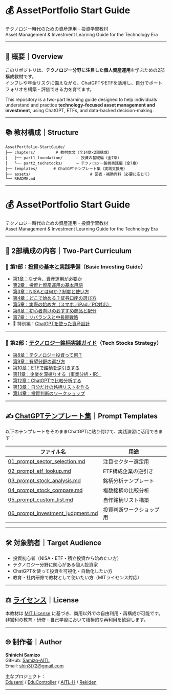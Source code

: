 # 💰 AssetPortfolio Start Guide  
テクノロジー時代のための資産運用・投資学習教材  
Asset Management & Investment Learning Guide for the Technology Era

---

## 📘 概要｜Overview

このリポジトリは、**テクノロジー分野に注目した個人資産運用**を学ぶための2部構成教材です。  
インフレや年金リスクに備えながら、ChatGPTやETFを活用し、自分でポートフォリオを構築・評価できる力を育てます。

This repository is a two-part learning guide designed to help individuals understand and practice **technology-focused asset management and investment**, using ChatGPT, ETFs, and data-backed decision-making.

---

## 📚 教材構成｜Structure
```
AssetPortfolio-StartGuide/
├── chapters/         # 教材本文（全14章×2部構成）
│   ├── part1_foundation/      ← 投資の基礎編（全7章）
│   └── part2_techstocks/      ← テクノロジー銘柄実践編（全7章）
├── templates/       # ChatGPTテンプレート集（実践支援用）
├── assets/                          # 図表・補助資料（必要に応じて）
└── README.md
```
---
# 💰 AssetPortfolio Start Guide  
テクノロジー時代のための資産運用・投資学習教材  
Asset Management & Investment Learning Guide for the Technology Era

---

## 🧠 2部構成の内容｜Two-Part Curriculum

### 🔹 第1部：[投資の基本と実践準備](./chapters/part1_basics/)（Basic Investing Guide）

- [第1章：なぜ今、資産運用が必要か](./chapters/part1_basics/01_why_invest.md)
- [第2章：投資と資産運用の基本用語](./chapters/part1_basics/02_terms.md)
- [第3章：NISAとは何か？制度と使い方](./chapters/part1_basics/03_nisa_intro.md)
- [第4章：どこで始める？証券口座の選び方](./chapters/part1_basics/04_choose_broker.md)
- [第5章：実際の始め方（スマホ／iPad／PC対応）](./chapters/part1_basics/05_how_to_start.md)
- [第6章：初心者向けのおすすめ商品と配分](./chapters/part1_basics/06_products_allocation.md)
- [第7章：リバランスと中長期戦略](./chapters/part1_basics/07_rebalance_strategy.md)
- 📌 特別編：[ChatGPTを使った資産設計](./chapters/part1_basics/sp_chatgpt_design.md)

---

### 🔹 第2部：[テクノロジー銘柄実践ガイド](./chapters/part2_techstocks/)（Tech Stocks Strategy）

- [第8章：テクノロジー投資って何？](./chapters/part2_techstocks/08_intro_tech.md)
- [第9章：有望分野の選び方](./chapters/part2_techstocks/09_focus_sectors.md)
- [第10章：ETFで銘柄を逆引きする](./chapters/part2_techstocks/10_etf_reverse_lookup.md)
- [第11章：企業を深掘りする（事業分析・IR）](./chapters/part2_techstocks/11_deep_dive.md)
- [第12章：ChatGPTで比較分析する](./chapters/part2_techstocks/12_compare_stocks.md)
- [第13章：自分だけの銘柄リストを作る](./chapters/part2_techstocks/13_make_your_list.md)
- [第14章：投資判断のワークショップ](./chapters/part2_techstocks/14_investment_workshop.md)

---

## ✍️ [ChatGPTテンプレート集](./templates/)｜Prompt Templates

以下のテンプレートをそのままChatGPTに貼り付けて、実践演習に活用できます：

| ファイル名 | 用途 |
|------------|------|
| [01_prompt_sector_selection.md](./templates/01_prompt_sector_selection.md) | 注目セクター選定用 |
| [02_prompt_etf_lookup.md](./templates/02_prompt_etf_lookup.md) | ETF構成企業の逆引き |
| [03_prompt_stock_analysis.md](./templates/03_prompt_stock_analysis.md) | 銘柄分析テンプレート |
| [04_prompt_stock_compare.md](./templates/04_prompt_stock_compare.md) | 複数銘柄の比較分析 |
| [05_prompt_custom_list.md](./templates/05_prompt_custom_list.md) | 自作銘柄リスト構築 |
| [06_prompt_investment_judgment.md](./templates/06_prompt_investment_judgment.md) | 投資判断ワークショップ用 |

---

## 🛠 対象読者｜Target Audience

- 投資初心者（NISA・ETF・積立投資から始めたい方）  
- テクノロジー分野に関心がある個人投資家  
- ChatGPTを使って投資を可視化・自動化したい方  
- 教育・社内研修で教材として使いたい方（MITライセンス対応）

---

## ⚖️ [ライセンス](./LICENSE)｜License

本教材は [MIT License](./LICENSE) に基づき、商用以外での自由利用・再構成が可能です。  
非営利の教育・研修・自己学習において積極的な再利用を歓迎します。

---

## 🌐 制作者｜Author

**Shinichi Samizo**  
GitHub: [Samizo-AITL](https://github.com/Samizo-AITL)  
Email: shin3t72@gmail.com  

主なプロジェクト：  
[Edusemi](https://github.com/Samizo-AITL/Edusemi-v4x) / [EduController](https://github.com/Samizo-AITL/EduController) / [AITL-H](https://github.com/Samizo-AITL/AITL-H) / [Rekiden](https://github.com/Samizo-AITL/Rekiden)

---
